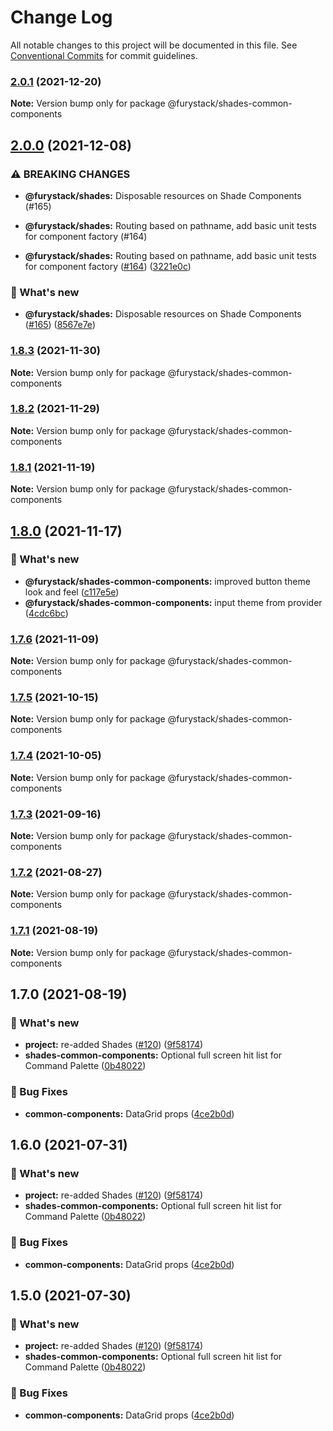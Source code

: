 # Change Log

All notable changes to this project will be documented in this file.
See [Conventional Commits](https://conventionalcommits.org) for commit guidelines.

### [2.0.1](https://github.com/furystack/furystack/compare/@furystack/shades-common-components@2.0.0...@furystack/shades-common-components@2.0.1) (2021-12-20)

**Note:** Version bump only for package @furystack/shades-common-components






## [2.0.0](https://github.com/furystack/furystack/compare/@furystack/shades-common-components@1.8.3...@furystack/shades-common-components@2.0.0) (2021-12-08)


### ⚠ BREAKING CHANGES

* **@furystack/shades:** Disposable resources on Shade Components (#165)
* **@furystack/shades:** Routing based on pathname, add basic unit tests for component factory (#164)

* **@furystack/shades:** Routing based on pathname, add basic unit tests for component factory ([#164](https://github.com/furystack/furystack/issues/164)) ([3221e0c](https://github.com/furystack/furystack/commit/3221e0ce60d3532b6e5f570db64d211e479673ec))


### 🚀 What's new

* **@furystack/shades:** Disposable resources on Shade Components ([#165](https://github.com/furystack/furystack/issues/165)) ([8567e7e](https://github.com/furystack/furystack/commit/8567e7e2e01cec232a5f4448dfc0833c1f183229))




### [1.8.3](https://github.com/furystack/furystack/compare/@furystack/shades-common-components@1.8.2...@furystack/shades-common-components@1.8.3) (2021-11-30)

**Note:** Version bump only for package @furystack/shades-common-components






### [1.8.2](https://github.com/furystack/furystack/compare/@furystack/shades-common-components@1.8.1...@furystack/shades-common-components@1.8.2) (2021-11-29)

**Note:** Version bump only for package @furystack/shades-common-components






### [1.8.1](https://github.com/furystack/furystack/compare/@furystack/shades-common-components@1.8.0...@furystack/shades-common-components@1.8.1) (2021-11-19)

**Note:** Version bump only for package @furystack/shades-common-components






## [1.8.0](https://github.com/furystack/furystack/compare/@furystack/shades-common-components@1.7.6...@furystack/shades-common-components@1.8.0) (2021-11-17)


### 🚀 What's new

* **@furystack/shades-common-components:** improved button theme look and feel ([c117e5e](https://github.com/furystack/furystack/commit/c117e5eaf3fe2cd9553357e06ec6bd6a43cf0f50))
* **@furystack/shades-common-components:** input theme from provider ([4cdc6bc](https://github.com/furystack/furystack/commit/4cdc6bc60525b04a1aefa4e4a3438db730e63b68))




### [1.7.6](https://github.com/furystack/furystack/compare/@furystack/shades-common-components@1.7.5...@furystack/shades-common-components@1.7.6) (2021-11-09)

**Note:** Version bump only for package @furystack/shades-common-components






### [1.7.5](https://github.com/furystack/furystack/compare/@furystack/shades-common-components@1.7.4...@furystack/shades-common-components@1.7.5) (2021-10-15)

**Note:** Version bump only for package @furystack/shades-common-components






### [1.7.4](https://github.com/furystack/furystack/compare/@furystack/shades-common-components@1.7.3...@furystack/shades-common-components@1.7.4) (2021-10-05)

**Note:** Version bump only for package @furystack/shades-common-components






### [1.7.3](https://github.com/furystack/furystack/compare/@furystack/shades-common-components@1.7.2...@furystack/shades-common-components@1.7.3) (2021-09-16)

**Note:** Version bump only for package @furystack/shades-common-components






### [1.7.2](https://github.com/furystack/furystack/compare/@furystack/shades-common-components@1.7.1...@furystack/shades-common-components@1.7.2) (2021-08-27)

**Note:** Version bump only for package @furystack/shades-common-components






### [1.7.1](https://github.com/furystack/furystack/compare/@furystack/shades-common-components@1.7.0...@furystack/shades-common-components@1.7.1) (2021-08-19)

**Note:** Version bump only for package @furystack/shades-common-components






## 1.7.0 (2021-08-19)


### 🚀 What's new

* **project:** re-added Shades ([#120](https://github.com/furystack/furystack/issues/120)) ([9f58174](https://github.com/furystack/furystack/commit/9f58174b3762fd4e4106f48215a72ec295cf2553))
* **shades-common-components:** Optional full screen hit list for Command Palette ([0b48022](https://github.com/furystack/furystack/commit/0b48022c14b2d343722f5274010e2e5bc7a18e12))


### 🐛 Bug Fixes

* **common-components:** DataGrid props ([4ce2b0d](https://github.com/furystack/furystack/commit/4ce2b0d15f3e37387ec955aadc51164ca85b7535))




## 1.6.0 (2021-07-31)


### 🚀 What's new

* **project:** re-added Shades ([#120](https://github.com/furystack/furystack/issues/120)) ([9f58174](https://github.com/furystack/furystack/commit/9f58174b3762fd4e4106f48215a72ec295cf2553))
* **shades-common-components:** Optional full screen hit list for Command Palette ([0b48022](https://github.com/furystack/furystack/commit/0b48022c14b2d343722f5274010e2e5bc7a18e12))


### 🐛 Bug Fixes

* **common-components:** DataGrid props ([4ce2b0d](https://github.com/furystack/furystack/commit/4ce2b0d15f3e37387ec955aadc51164ca85b7535))




## 1.5.0 (2021-07-30)


### 🚀 What's new

* **project:** re-added Shades ([#120](https://github.com/furystack/furystack/issues/120)) ([9f58174](https://github.com/furystack/furystack/commit/9f58174b3762fd4e4106f48215a72ec295cf2553))
* **shades-common-components:** Optional full screen hit list for Command Palette ([0b48022](https://github.com/furystack/furystack/commit/0b48022c14b2d343722f5274010e2e5bc7a18e12))


### 🐛 Bug Fixes

* **common-components:** DataGrid props ([4ce2b0d](https://github.com/furystack/furystack/commit/4ce2b0d15f3e37387ec955aadc51164ca85b7535))
